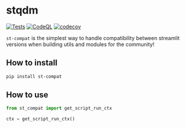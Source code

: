 # stqdm
[![Tests](https://github.com/Wirg/st-compat/actions/workflows/tests.yml/badge.svg)](https://github.com/Wirg/st-compat/actions/workflows/tests.yml)
[![CodeQL](https://github.com/Wirg/st-compat/actions/workflows/codeql-analysis.yml/badge.svg)](https://github.com/Wirg/st-compat/actions/workflows/codeql-analysis.yml)
[![codecov](https://codecov.io/github/Wirg/st-compat/branch/main/graph/badge.svg?token=DSA23TOBWV)](https://codecov.io/github/Wirg/st-compat)

`st-compat` is the simplest way to handle compatibility between streamlit versions when building utils and modules for the community!

## How to install

```sh
pip install st-compat
```

## How to use

```python
from st_compat import get_script_run_ctx

ctx = get_script_run_ctx()
```
